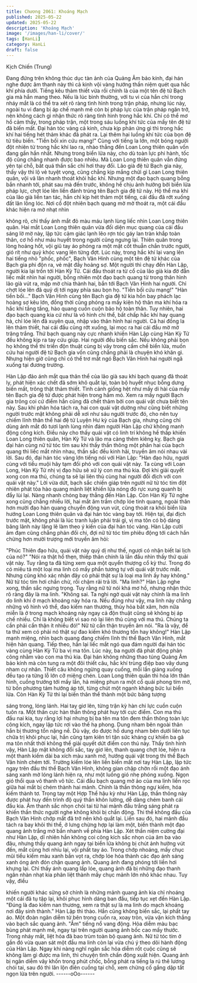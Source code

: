 ```yaml
---
title: Chương 2061: Khoáng Mạch
published: 2025-05-22
updated: 2025-05-22
description: 'Khoáng Mạch'
image: '/images/han-li/cover/'
tags: [HanLi]
category: HanLi
draft: false
---
```


Kịch Chiến (Trung)

Đang đứng trên không thúc dục tàn ảnh của Quảng Âm bảo kính,
đại hán nghe được âm thanh này thì cả kinh vội vàng hướng thần
niệm quét qua hắc khí phía dưới. Tiếng kêu thảm thiết vừa rồi
chính là của một tên đệ tử Bạch gia mà hắn mang theo. Nếu là
lúc bình thường, với tu vi của hắn chỉ trong nháy mắt là có thể tra
xét rõ ràng tình hình trong trận pháp, nhưng lúc này, ngoài tu vi
đang bị áp chế mạnh mẽ còn bị pháp lực của trận pháp ngăn trở,
nên không cách gì nhận thức rõ ràng tình hình trong hắc khí. Chỉ
có thể mơ hồ cảm thấy, trong pháp trận, một trong sáu luồng khí
tức của mấy tên đệ tử đã biến mất.
Đại hán tóc vàng cả kinh, chưa kịp phản ứng gì thì trong hắc khí
hai tiếng hét thảm khác đã phát ra. Lại thêm hai luồng khí tức của
bọn đệ tử tiêu biến.
"Tiền bối xin cứu mạng!" Cùng với tiếng la lớn, một bóng người
đột nhiên từ trong hắc khí lao ra, nhào thẳng đến Loan Long thiên
quân vốn đang gần hắn nhất. Nhưng trong biển lửa này, cho dù
toàn lực phi hành, tốc độ cũng chẳng nhanh được bao nhiêu. Mà
Loan Long thiên quân vẫn đứng yên tại chỗ, bất quá thần sắc chỉ
hơi thay đổi.
Lão già đệ tử Bạch gia này, thấy vậy thì lộ vẻ tuyệt vọng, cũng
chẳng kịp mắng chửi gì Loan Long thiên quân, vội vã lăn nhanh
thoát khỏi hắc khí. Nhưng một đạo bạch quang bỗng bắn nhanh
tới, phát sau mà đến trước, không hề chịu ảnh hưởng bởi biển
lửa pháp lực, chợt lóe lên liền đánh trúng tên Bạch gia đệ tử này.
Hộ thể ma khí của lão già liền tan tác, hắn chỉ kịp hét thảm một
tiếng, cái đầu đã rớt xuống đất lăn lông lóc. Nơi cổ đột nhiên bạch
quang mờ mờ thoát ra, một cái đầu khác hiện ra mờ nhạt nhìn

không rõ, chỉ thấy ánh mắt đỏ màu máu lạnh lùng liếc nhìn Loan
Long thiên quân.
Hai mắt Loan Long thiên quân vừa đối diện mục quang của cái
đầu sáng lờ mờ này, lập tức cảm giác lạnh lẽo rợn tóc gáy lan
tràn khắp toàn thân, cơ hồ như máu huyết trong người cũng
ngưng lại. Thiên quân trong lòng hoảng hốt, vội giũ tay áo phóng
ra một mặt cốt thuẫn chắn trước người, gió rít như quỷ khóc vang
lên từng đợt.
Lúc này, trong hắc khí lại vang lên hai tiếng nhỏ "phốc, phốc",
Bạch Vân Hinh cùng một tên đệ tử khác của Bạch gia phi độn ra,
vẻ mặt đầy hoảng sợ. Một người thì chạy đến Hàn Lập, người kia
lại trốn tới Hàn Kỳ Tử.
Cái đầu thoát ra từ cổ của lão già kia đờ đẫn liếc mắt nhìn hai
người, bỗng nhiên một đạo bạch quang từ trong thân hình lão già
vút ra, mập mờ chia thành hai, bắn tới Bạch Vân Hinh hai người.
Chỉ chợt lóe lên đã quỷ dị tới ngay phía sau bọn họ.
"Tiền bối cứu mạng!"
"Hàn tiền bối..."
Bạch Vân Hinh cùng tên Bạch gia đệ tử kia hồn bay phách lạc
hoảng sợ kêu lớn, đồng thời cũng phóng ra mấy kiện hộ thân ma
khí hóa ra hắc khí tầng tầng, hào quang cuồn cuộn bảo hộ toàn
thân. Tuy nhiên, hai đạo bạch quang kia cứ như là vô hình chi thể,
bất chấp hắc khí hay quang hà, chỉ lóe lên đã xuyên qua, nhập
vào thân hình hai người. Cả hai đồng la lên thảm thiết, hai cái đầu
cùng rớt xuống, lại mọc ra hai cái đầu mờ mờ trăng trắng.
Thứ bạch quang này cực nhanh khiến Hàn Lập cùng Hàn Kỳ Tử
đều không kịp ra tay cứu giúp. Hai người đều biến sắc.
Nếu không phải bọn họ không thể thi triển độn thuật cùng bị vây
trong cấm chế biển lửa, muốn cứu hai người đệ tử Bạch gia vốn
cũng chẳng phải là chuyện khó khăn gì. Nhưng hiện giờ cũng chỉ
có thể trơ mắt ngó Bạch Vân Hinh hai người ngã xuống tại đương
trường.

Hàn Lập đảo ánh mắt qua thân thể của lão già sau khi bạch
quang đã thoát ly, phát hiện xác chết đã sớm khô quắt lại, toàn bộ
huyết nhục bỗng dưng biến mất, trông thật thảm thiết. Tình cảnh
giống hệt như mấy di hài của mấy tên Bạch gia đệ tử được phát
hiện trong hầm mỏ. Xem ra mấy người Bạch gia trông coi cứ
điểm hẳn cũng đã chết thảm bởi con quái vật chưa biết tên này.
Sau khi phân hóa tách ra, hai con quái vật dường như cũng biết
những người trước mặt không phải dễ xơi như sáu người trước
đó, cho nên tuy chiếm lĩnh thân thể hai đệ tử Luyện Hư kỳ của
Bạch gia, nhưng cũng chỉ dùng ánh mắt đỏ tươi lạnh lùng nhìn
đám người Hàn Lập chứ không manh động công kích. Điều này
cho thấy quái vật có linh trí không hề thấp khiến Loan Long thiên
quân, Hàn Kỳ Tử và lão ma càng thêm kiêng kỵ.
Bạch gia đại hán cùng nữ tử tóc tím sau khi thấy thần thông một
phân hai của bạch quang thì liếc mắt nhìn nhau, thần sắc đều
kinh hãi, truyền âm nói nhau vài lời. Sau đó, đại hán tóc vàng lớn
tiếng nói với Hàn Lập:
"Hàn đạo hữu, ngươi cùng với tiểu muội hãy tạm đối phó với con
quái vật này. Ta cùng với Loan Long, Hàn Kỳ Tử nhị vị đạo hữu sẽ
xử lý con ma thú kia. Đợi khi giải quyết xong con ma thú, chúng ta
sẽ lại liên thủ cùng hai người đối địch với con quái vật này."
Lời vừa dứt, bạch sắc chiến giáp trên người nữ tử tóc tím đột
nhiên phát tỏa hào quang mãnh liệt khiến lửa nóng đỏ rực xung
quanh bị đẩy lùi lại. Nàng nhanh chóng bay thẳng đến Hàn Lập.
Còn Hàn Kỳ Tử nghe xong cũng chẳng nhiều lời, hai mắt âm trầm
chớp lóe tinh quang, ngoài thân hơn mười đạo hàn quang chuyển
động vun vút, cũng thoát ra khỏi biển lửa hướng Loan Long thiên
quân và đại hán tóc vàng bay tới. Hiện tại, đại địch trước mặt,
không phải là lúc tranh luận phải trái gì, vị ma tôn có bộ dáng
băng lãnh này lặng lẽ làm theo ý kiến của đại hán tóc vàng.
Hàn Lập cười ảm đạm cũng chẳng phản đối chi, đợi nữ tử tóc tím
phiêu động tới cách hắn chừng hơn mười trượng mới truyền âm
hỏi:

"Phúc Thiên đạo hữu, quái vật này quỷ dị như thế, ngươi có nhận
biết lai lịch của nó?"
"Nói ra thật hổ thẹn, thiếp thân chính là lần đầu nhìn thấy thứ quái
vật này. Tuy rằng ta đã từng xem qua một quyển thượng cổ kỳ
thư. Trong đó có miêu tả một loại ma linh có mấy phần tương tự
với quái vật trước mắt. Nhưng cũng khó xác nhận đây có phải thật
sự là loại ma linh ấy hay không." Nữ tử tóc tím hơi chần chừ, rồi
chậm rãi trả lời.
"Ma linh?" Hàn Lập nghe xong, thần sắc ngưng trọng.
Tuy rằng nữ tử nói khá mơ hồ, nhưng nhận thức rõ ràng đây là
ma linh.
"Không sai. Ta nghi ngờ quái vật này chính là ma linh do linh khí ở
mạch khoáng này hóa ra. Nếu đúng như vậy, ma linh này chẳng
những vô hình vô thể, đao kiếm nan thương, thủy hỏa bất xâm,
hơn nữa miễn là ở trong mạch khoáng này ngay cả độn thuật
cũng sẽ không bị áp chế nhiều. Chỉ là không biết vì sao nó lại liên
thủ cùng với ma thú. Chúng ta cần phải cẩn thận ít nhiều đó!" Nữ
tử cẩn thận truyền âm nói.
"Ra là vậy, để ta thử xem có phải nó thật sự đao kiếm khó thương
tổn hay không!" Hàn Lập mạnh miệng, nhìn bạch quang đang
chiếm lĩnh thi thể Bạch Vân Hinh, mắt hiện hàn quang. Tiếp theo,
hắn lại liếc mắt ngó qua đám người đại hán tóc vàng cùng Hàn Kỳ
Tử ba vị ma tôn.
Lúc này, ba người đã phát động phản công nhằm vào con ma thú
kia. Đại hán không những thao túng Quảng Âm bảo kính mà còn
tung ra một đôi thiết câu, hắc khí trùng điệp bao vây dung nham
cự nhân. Thiết câu không ngừng quay cuồng, mỗi lần giáng
xuống đều tạo ra từng lỗ lớn cỡ miệng chén.
Loan Long thiên quân thì hóa lớn thân hình, cuồng trướng tới mấy
lần, hả miệng phun ra một cổ quái phong tím mờ, từ bốn phương
tám hướng áp tới, từng chút một ngạnh kháng bức lui biển lửa.
Còn Hàn Kỳ Tử thì lại biến thân thể thành một bức băng tượng

sáng trong, lóng lánh. Hai tay giơ lên, từng trận kỳ hàn chi lực
cuồn cuộn tuôn ra. Một thân cực hàn thần thông phát huy tới cực
điểm.
Con ma thú đầu nai kia, tuy rằng lợi hại nhưng bị ba tên ma tôn
đem thần thông toàn lực công kích, ngay lập tức rơi vào thế hạ
phong. Dung nham bên ngoài thân hắn bị thương tổn nặng nề. Dù
vậy, do được hồ dung nham bên dưới liên tục chữa trị khôi phục
lại, hắn cũng tạm kiên trì tận sức kháng cự khiến ba gã ma tôn
nhất thời không thể giải quyết dứt điểm con thú này.
Thấy tình hình vậy, Hàn Lập mặt không đổi sắc, tay giơ lên, thanh
quang chợt lóe, hiện ra một thanh kiếm dài ba xích màu xanh mờ,
hướng quái vật trong thi thể Bạch Vân hinh chém tới. Trường
kiếm lóe lên liền biến mất nơi tay Hàn Lập, lập tức ngay trên đầu
thi thể Bạch Vân Hinh, không gian chập chờn rồi một đạo ánh
sáng xanh mờ lóng lánh hiện ra, như một luồng gió nhẹ phóng
xuống. Ngọn gió thổi qua vô thanh vô tức. Cái đầu bạch quang
mờ ảo của ma linh liền rọc giữa hai mắt bị chém thành hai mảnh.
Chính là thần thông ngự kiếm, hóa kiếm thành tơ. Trong tay một
Hợp Thể hậu kỳ như Hàn Lập, thần thông này được phát huy đến
trình độ quỷ thần khôn lường, dễ dàng chém banh cái đầu kia.
Âm thanh sắc nhọn chói tai từ hai mảnh đầu trắng sáng phát ra
khiến thần thức người nghe không khỏi bị chấn động. Thi thể
không đầu của Bạch Vân Hinh chớp mắt đã trở nên khô quắt lại.
Liền sau đó, hai mảnh đầu tách ra bay khỏi thi thể, ở lưng chừng
hợp lại làm một, biến thành một đạo quang ảnh trắng mờ bắn
nhanh về phía Hàn Lập.
Xét thần niệm cường đại như Hàn Lập, dĩ nhiên hắn không coi
công kích sắc nhọn của âm ba vào đâu, nhưng thấy quang ảnh
ngay tại biển lửa không bị chút ảnh hưởng vút đến, mắt cũng hơi
nhíu lại, vội phất tay áo. Trong chớp nhoáng, mấy chục mũi tiểu
kiếm màu xanh bắn vọt ra, chớp lóe hóa thành các đạo ánh sáng
xanh óng ánh đón chận quang ảnh.
Quang ảnh đang phóng tới liền hơi khựng lại. Chỉ thấy ánh quang
lấp lóe, quang ảnh đã bị những đạo thanh ngân nhàn nhạt kia
phân liệt thành mấy chục mảnh lớn nhỏ khác nhau. Tuy vậy, điều

khiến người khác sững sờ chính là những mảnh quang ảnh kia
chỉ nhoáng một cái đã tụ tập lại, khôi phục hình dáng ban đầu,
tiếp tục xẹt đến Hàn Lập.
"Đúng là đao kiếm nan thương, xem ra thật sự là ma linh do mạch
khoáng nơi đây sinh thành." Hàn Lập thì thào. Hắn cũng không
biến sắc, lại phất tay áo. Một đoàn ngân diễm từ bên trong cuốn
ra, xoay tròn, vừa vặn kích thẳng vào bạch sắc quang ảnh.
"Ầm" tiếng nổ vang động. Hỏa diễm màu bạc bùng phát mạnh
mẽ, ngay tại trên người quang ảnh bốc cao mấy thước. Trong
nháy mắt, liệt hỏa đã bao trùm toàn bộ quang ảnh.
Nữ tử tóc tím ở gần đó vừa quan sát một đầu ma linh còn lại vừa
chú ý theo dõi hành động của Hàn Lập. Ngay khi nàng nghĩ ngân
sắc hỏa diễm rốt cuộc cũng sẽ không làm gì được ma linh, thì
chuyện tình chấn động xuất hiện. Quang ảnh bị ngân diễm vây
khốn trong phút chốc, bỗng phát ra tiếng la rú thê lương chói tai,
sau đó thì lăn lộn điên cuồng tại chỗ, xem chừng cố gắng dập tắt
ngọn lửa trên người.
------oOo------
